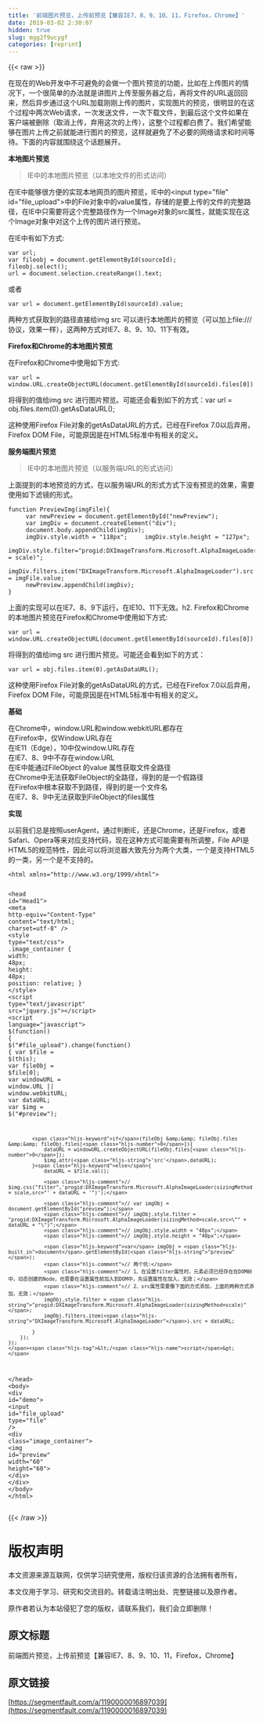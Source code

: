 ```yaml
---
title: '前端图片预览，上传前预览【兼容IE7、8、9、10、11，Firefox，Chrome】' 
date: 2019-03-02 2:30:07
hidden: true
slug: mgg2f9ucygf
categories: [reprint]
---
```


{{< raw >}}

                    
<p>在现在的Web开发中不可避免的会做一个图片预览的功能，比如在上传图片的情况下，一个很简单的办法就是讲图片上传至服务器之后，再将文件的URL返回回来，然后异步通过这个URL加载刚刚上传的图片，实现图片的预览，很明显的在这个过程中两次Web请求，一次发送文件，一次下载文件，到最后这个文件如果在客户端被删除（取消上传，弃用这次的上传），这整个过程都白费了。我们希望能够在图片上传之前就能进行图片的预览，这样就避免了不必要的网络请求和时间等待。下面的内容就围绕这个话题展开。</p>
<p><strong>本地图片预览</strong></p>
<blockquote>IE中的本地图片预览（以本地文件的形式访问）</blockquote>
<p>在IE中能够很方便的实现本地网页的图片预览，IE中的&lt;input type="file" id="file_upload"&gt;中的File对象中的value属性，存储的是要上传的文件的完整路径，在IE中只需要将这个完整路径作为一个Image对象的src属性，就能实现在这个Image对象中对这个上传的图片进行预览。</p>
<p>在IE中有如下方式:</p>
<div class="widget-codetool" style="display:none;">
      <div class="widget-codetool--inner">
      <span class="selectCode code-tool" data-toggle="tooltip" data-placement="top" title="" data-original-title="全选"></span>
      <span type="button" class="copyCode code-tool" data-toggle="tooltip" data-placement="top" data-clipboard-text="var url;
var fileobj = document.getElementById(sourceId);
fileobj.select();
url = document.selection.createRange().text;
" title="" data-original-title="复制"></span>
      <span type="button" class="saveToNote code-tool" data-toggle="tooltip" data-placement="top" title="" data-original-title="放进笔记"></span>
      </div>
      </div><pre class="hljs qml"><code><span class="hljs-built_in">var</span> <span class="hljs-built_in">url</span>;
<span class="hljs-built_in">var</span> fileobj = <span class="hljs-built_in">document</span>.getElementById(sourceId);
fileobj.select();
<span class="hljs-built_in">url</span> = <span class="hljs-built_in">document</span>.selection.createRange().text;
</code></pre>
<p>或者</p>
<div class="widget-codetool" style="display:none;">
      <div class="widget-codetool--inner">
      <span class="selectCode code-tool" data-toggle="tooltip" data-placement="top" title="" data-original-title="全选"></span>
      <span type="button" class="copyCode code-tool" data-toggle="tooltip" data-placement="top" data-clipboard-text="var url = document.getElementById(sourceId).value;
" title="" data-original-title="复制"></span>
      <span type="button" class="saveToNote code-tool" data-toggle="tooltip" data-placement="top" title="" data-original-title="放进笔记"></span>
      </div>
      </div><pre class="hljs qml"><code><span class="hljs-built_in">var</span> <span class="hljs-built_in">url</span> = <span class="hljs-built_in">document</span>.getElementById(sourceId).value;
</code></pre>
<p>两种方式获取到的路径直接给img src 可以进行本地图片的预览（可以加上file:///协议，效果一样），这两种方式对IE7、8、9、10、11下有效。</p>
<p><strong>Firefox和Chrome的本地图片预览</strong></p>
<p>在Firefox和Chrome中使用如下方式:</p>
<p><code>var url = window.URL.createObjectURL(document.getElementById(sourceId).files[0])</code></p>
<p>将得到的值给img src 进行图片预览。可能还会看到如下的方式：var url = obj.files.item(0).getAsDataURL();</p>
<p>这种使用Firefox File对象的getAsDataURL的方式，已经在Firefox 7.0以后弃用，Firefox DOM File，可能原因是在HTML5标准中有相关的定义。</p>
<p><strong>服务端图片预览</strong></p>
<blockquote>IE中的本地图片预览（以服务端URL的形式访问）</blockquote>
<p>上面提到的本地预览的方式，在以服务端URL的形式方式下没有预览的效果，需要使用如下滤镜的形式。</p>
<div class="widget-codetool" style="display:none;">
      <div class="widget-codetool--inner">
      <span class="selectCode code-tool" data-toggle="tooltip" data-placement="top" title="" data-original-title="全选"></span>
      <span type="button" class="copyCode code-tool" data-toggle="tooltip" data-placement="top" data-clipboard-text="function PreviewImg(imgFile){
     var newPreview = document.getElementById(&quot;newPreview&quot;);
     var imgDiv = document.createElement(&quot;div&quot;);
     document.body.appendChild(imgDiv);
     imgDiv.style.width = &quot;118px&quot;;     imgDiv.style.height = &quot;127px&quot;;
     imgDiv.style.filter=&quot;progid:DXImageTransform.Microsoft.AlphaImageLoader(sizingMethod = scale)&quot;;
     imgDiv.filters.item(&quot;DXImageTransform.Microsoft.AlphaImageLoader&quot;).src = imgFile.value;
     newPreview.appendChild(imgDiv);
}
" title="" data-original-title="复制"></span>
      <span type="button" class="saveToNote code-tool" data-toggle="tooltip" data-placement="top" title="" data-original-title="放进笔记"></span>
      </div>
      </div><pre class="hljs haxe"><code><span class="hljs-function"><span class="hljs-keyword">function</span> <span class="hljs-title">PreviewImg</span></span>(imgFile){
     <span class="hljs-keyword">var</span> <span class="hljs-keyword">new</span><span class="hljs-type">Preview</span> = document.getElementById(<span class="hljs-string">"newPreview"</span>);
     <span class="hljs-keyword">var</span> imgDiv = document.createElement(<span class="hljs-string">"div"</span>);
     document.body.appendChild(imgDiv);
     imgDiv.style.width = <span class="hljs-string">"118px"</span>;     imgDiv.style.height = <span class="hljs-string">"127px"</span>;
     imgDiv.style.filter=<span class="hljs-string">"progid:DXImageTransform.Microsoft.AlphaImageLoader(sizingMethod = scale)"</span>;
     imgDiv.filters.item(<span class="hljs-string">"DXImageTransform.Microsoft.AlphaImageLoader"</span>).src = imgFile.value;
     <span class="hljs-keyword">new</span><span class="hljs-type">Preview</span>.appendChild(imgDiv);
}
</code></pre>
<p>上面的实现可以在IE7、8、9下运行，在IE10、11下无效。h2. Firefox和Chrome的本地图片预览在Firefox和Chrome中使用如下方式:</p>
<div class="widget-codetool" style="display:none;">
      <div class="widget-codetool--inner">
      <span class="selectCode code-tool" data-toggle="tooltip" data-placement="top" title="" data-original-title="全选"></span>
      <span type="button" class="copyCode code-tool" data-toggle="tooltip" data-placement="top" data-clipboard-text="var url = window.URL.createObjectURL(document.getElementById(sourceId).files[0])
" title="" data-original-title="复制"></span>
      <span type="button" class="saveToNote code-tool" data-toggle="tooltip" data-placement="top" title="" data-original-title="放进笔记"></span>
      </div>
      </div><pre class="hljs stylus"><code><span class="hljs-selector-tag">var</span> url = window<span class="hljs-selector-class">.URL</span><span class="hljs-selector-class">.createObjectURL</span>(document.getElementById(sourceId)<span class="hljs-selector-class">.files</span>[<span class="hljs-number">0</span>])
</code></pre>
<p>将得到的值给img src 进行图片预览。可能还会看到如下的方式：</p>
<div class="widget-codetool" style="display:none;">
      <div class="widget-codetool--inner">
      <span class="selectCode code-tool" data-toggle="tooltip" data-placement="top" title="" data-original-title="全选"></span>
      <span type="button" class="copyCode code-tool" data-toggle="tooltip" data-placement="top" data-clipboard-text="var url = obj.files.item(0).getAsDataURL();
" title="" data-original-title="复制"></span>
      <span type="button" class="saveToNote code-tool" data-toggle="tooltip" data-placement="top" title="" data-original-title="放进笔记"></span>
      </div>
      </div><pre class="hljs ebnf"><code><span class="hljs-attribute">var url</span> = obj.files.item(0).getAsDataURL();
</code></pre>
<p>这种使用Firefox File对象的getAsDataURL的方式，已经在Firefox 7.0以后弃用，Firefox DOM File，可能原因是在HTML5标准中有相关的定义。</p>
<p><strong>基础</strong></p>
<p>在Chrome中，window.URL和window.webkitURL都存在<br>在Firefox中，仅Window.URL存在<br>在IE11（Edge），10中仅window.URL存在<br>在IE7、8、9中不存在window.URL<br>在IE中能通过FileObject 的value 属性获取文件全路径<br>在Chrome中无法获取FileObject的全路径，得到的是一个假路径<br>在Firefox中根本获取不到路径，得到的是一个文件名<br>在IE7、8、9中无法获取到FileObject的files属性</p>
<p><strong>实现</strong></p>
<p>以前我们总是按照userAgent，通过判断IE，还是Chrome，还是Firefox，或者Safari、Opera等来对应支持代码，现在这种方式可能需要有所调整，File API是HTML5的规范特性，因此可以将浏览器大致先分为两个大类，一个是支持HTML5的一类，另一个是不支持的。</p>
<div class="widget-codetool" style="display:none;">
      <div class="widget-codetool--inner">
      <span class="selectCode code-tool" data-toggle="tooltip" data-placement="top" title="" data-original-title="全选"></span>
      <span type="button" class="copyCode code-tool" data-toggle="tooltip" data-placement="top" data-clipboard-text="<html xmlns=&quot;http://www.w3.org/1999/xhtml&quot;>
 
<head id=&quot;Head1&quot;>
    <meta http-equiv=&quot;Content-Type&quot; content=&quot;text/html; charset=utf-8&quot; />
    <style type=&quot;text/css&quot;>
    .image_container {
        width: 48px;
        height: 48px;
        position: relative;
    }
    </style>
    <script type=&quot;text/javascript&quot; src=&quot;jquery.js&quot;></script>
    <script language=&quot;javascript&quot;>
    $(function() {
        $(&quot;#file_upload&quot;).change(function() {
            var $file = $(this);
            var fileObj = $file[0];
            var windowURL = window.URL || window.webkitURL;
            var dataURL;
            var $img = $(&quot;#preview&quot;);
 
            if(fileObj &amp;&amp; fileObj.files &amp;&amp; fileObj.files[0]){
                dataURL = windowURL.createObjectURL(fileObj.files[0]);
                $img.attr('src',dataURL);
            }else{
                dataURL = $file.val();
 
                // $img.css(&quot;filter&quot;,'progid:DXImageTransform.Microsoft.AlphaImageLoader(sizingMethod = scale,src=&quot;' + dataURL + '&quot;)');
 
                // var imgObj = document.getElementById(&quot;preview&quot;);
                // imgObj.style.filter = &quot;progid:DXImageTransform.Microsoft.AlphaImageLoader(sizingMethod=scale,src=\&quot;&quot; + dataURL + &quot;\&quot;)&quot;;
                // imgObj.style.width = &quot;48px&quot;;
                // imgObj.style.height = &quot;48px&quot;;
 
                var imgObj = document.getElementById(&quot;preview&quot;);
                // 两个坑:
                // 1、在设置filter属性时，元素必须已经存在在DOM树中，动态创建的Node，也需要在设置属性前加入到DOM中，先设置属性在加入，无效；
                // 2、src属性需要像下面的方式添加，上面的两种方式添加，无效；
                imgObj.style.filter = &quot;progid:DXImageTransform.Microsoft.AlphaImageLoader(sizingMethod=scale)&quot;;
                imgObj.filters.item(&quot;DXImageTransform.Microsoft.AlphaImageLoader&quot;).src = dataURL;
 
            }
        });
    });
    </script>
</head>
<body>
    <div id=&quot;demo&quot;>
        <input id=&quot;file_upload&quot; type=&quot;file&quot; />
        <div class=&quot;image_container&quot;>
            <img id=&quot;preview&quot; width=&quot;60&quot; height=&quot;60&quot;>
        </div>
    </div>
</body>
</html>
" title="" data-original-title="复制"></span>
      <span type="button" class="saveToNote code-tool" data-toggle="tooltip" data-placement="top" title="" data-original-title="放进笔记"></span>
      </div>
      </div><pre class="hljs xml"><code><span class="hljs-tag">&lt;<span class="hljs-name">html</span> <span class="hljs-attr">xmlns</span>=<span class="hljs-string">"http://www.w3.org/1999/xhtml"</span>&gt;</span>
 
<span class="hljs-tag">&lt;<span class="hljs-name">head</span> <span class="hljs-attr">id</span>=<span class="hljs-string">"Head1"</span>&gt;</span>
    <span class="hljs-tag">&lt;<span class="hljs-name">meta</span> <span class="hljs-attr">http-equiv</span>=<span class="hljs-string">"Content-Type"</span> <span class="hljs-attr">content</span>=<span class="hljs-string">"text/html; charset=utf-8"</span> /&gt;</span>
    <span class="hljs-tag">&lt;<span class="hljs-name">style</span> <span class="hljs-attr">type</span>=<span class="hljs-string">"text/css"</span>&gt;</span><span class="css">
    <span class="hljs-selector-class">.image_container</span> {
        <span class="hljs-attribute">width</span>: <span class="hljs-number">48px</span>;
        <span class="hljs-attribute">height</span>: <span class="hljs-number">48px</span>;
        <span class="hljs-attribute">position</span>: relative;
    }
    </span><span class="hljs-tag">&lt;/<span class="hljs-name">style</span>&gt;</span>
    <span class="hljs-tag">&lt;<span class="hljs-name">script</span> <span class="hljs-attr">type</span>=<span class="hljs-string">"text/javascript"</span> <span class="hljs-attr">src</span>=<span class="hljs-string">"jquery.js"</span>&gt;</span><span class="undefined"></span><span class="hljs-tag">&lt;/<span class="hljs-name">script</span>&gt;</span>
    <span class="hljs-tag">&lt;<span class="hljs-name">script</span> <span class="hljs-attr">language</span>=<span class="hljs-string">"javascript"</span>&gt;</span><span class="javascript">
    $(<span class="hljs-function"><span class="hljs-keyword">function</span>(<span class="hljs-params"></span>) </span>{
        $(<span class="hljs-string">"#file_upload"</span>).change(<span class="hljs-function"><span class="hljs-keyword">function</span>(<span class="hljs-params"></span>) </span>{
            <span class="hljs-keyword">var</span> $file = $(<span class="hljs-keyword">this</span>);
            <span class="hljs-keyword">var</span> fileObj = $file[<span class="hljs-number">0</span>];
            <span class="hljs-keyword">var</span> windowURL = <span class="hljs-built_in">window</span>.URL || <span class="hljs-built_in">window</span>.webkitURL;
            <span class="hljs-keyword">var</span> dataURL;
            <span class="hljs-keyword">var</span> $img = $(<span class="hljs-string">"#preview"</span>);
 
            <span class="hljs-keyword">if</span>(fileObj &amp;&amp; fileObj.files &amp;&amp; fileObj.files[<span class="hljs-number">0</span>]){
                dataURL = windowURL.createObjectURL(fileObj.files[<span class="hljs-number">0</span>]);
                $img.attr(<span class="hljs-string">'src'</span>,dataURL);
            }<span class="hljs-keyword">else</span>{
                dataURL = $file.val();
 
                <span class="hljs-comment">// $img.css("filter",'progid:DXImageTransform.Microsoft.AlphaImageLoader(sizingMethod = scale,src="' + dataURL + '")');</span>
 
                <span class="hljs-comment">// var imgObj = document.getElementById("preview");</span>
                <span class="hljs-comment">// imgObj.style.filter = "progid:DXImageTransform.Microsoft.AlphaImageLoader(sizingMethod=scale,src=\"" + dataURL + "\")";</span>
                <span class="hljs-comment">// imgObj.style.width = "48px";</span>
                <span class="hljs-comment">// imgObj.style.height = "48px";</span>
 
                <span class="hljs-keyword">var</span> imgObj = <span class="hljs-built_in">document</span>.getElementById(<span class="hljs-string">"preview"</span>);
                <span class="hljs-comment">// 两个坑:</span>
                <span class="hljs-comment">// 1、在设置filter属性时，元素必须已经存在在DOM树中，动态创建的Node，也需要在设置属性前加入到DOM中，先设置属性在加入，无效；</span>
                <span class="hljs-comment">// 2、src属性需要像下面的方式添加，上面的两种方式添加，无效；</span>
                imgObj.style.filter = <span class="hljs-string">"progid:DXImageTransform.Microsoft.AlphaImageLoader(sizingMethod=scale)"</span>;
                imgObj.filters.item(<span class="hljs-string">"DXImageTransform.Microsoft.AlphaImageLoader"</span>).src = dataURL;
 
            }
        });
    });
    </span><span class="hljs-tag">&lt;/<span class="hljs-name">script</span>&gt;</span>
<span class="hljs-tag">&lt;/<span class="hljs-name">head</span>&gt;</span>
<span class="hljs-tag">&lt;<span class="hljs-name">body</span>&gt;</span>
    <span class="hljs-tag">&lt;<span class="hljs-name">div</span> <span class="hljs-attr">id</span>=<span class="hljs-string">"demo"</span>&gt;</span>
        <span class="hljs-tag">&lt;<span class="hljs-name">input</span> <span class="hljs-attr">id</span>=<span class="hljs-string">"file_upload"</span> <span class="hljs-attr">type</span>=<span class="hljs-string">"file"</span> /&gt;</span>
        <span class="hljs-tag">&lt;<span class="hljs-name">div</span> <span class="hljs-attr">class</span>=<span class="hljs-string">"image_container"</span>&gt;</span>
            <span class="hljs-tag">&lt;<span class="hljs-name">img</span> <span class="hljs-attr">id</span>=<span class="hljs-string">"preview"</span> <span class="hljs-attr">width</span>=<span class="hljs-string">"60"</span> <span class="hljs-attr">height</span>=<span class="hljs-string">"60"</span>&gt;</span>
        <span class="hljs-tag">&lt;/<span class="hljs-name">div</span>&gt;</span>
    <span class="hljs-tag">&lt;/<span class="hljs-name">div</span>&gt;</span>
<span class="hljs-tag">&lt;/<span class="hljs-name">body</span>&gt;</span>
<span class="hljs-tag">&lt;/<span class="hljs-name">html</span>&gt;</span>
</code></pre>

                
{{< /raw >}}

# 版权声明
本文资源来源互联网，仅供学习研究使用，版权归该资源的合法拥有者所有，

本文仅用于学习、研究和交流目的。转载请注明出处、完整链接以及原作者。

原作者若认为本站侵犯了您的版权，请联系我们，我们会立即删除！

## 原文标题
前端图片预览，上传前预览【兼容IE7、8、9、10、11，Firefox，Chrome】

## 原文链接
[https://segmentfault.com/a/1190000016897039](https://segmentfault.com/a/1190000016897039)

